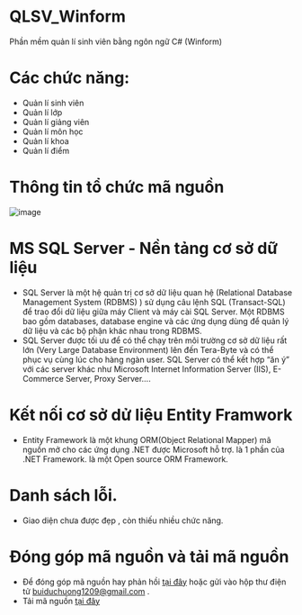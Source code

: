 # QLSV_Winform
Phần mềm quản lí sinh viên bằng ngôn ngữ C# (Winform)
# Các chức năng:
+ Quản lí sinh viên
+ Quản lí lớp
+ Quản lí giảng viên
+ Quản lí môn học
+ Quản lí khoa
+ Quản lí điểm
# Thông tin tổ chức mã nguồn
![image](https://user-images.githubusercontent.com/56433142/179359651-1d9700ca-49fc-4227-9dac-b3b8a1bc6e24.png)
# MS SQL Server - Nền tảng cơ sở dữ liệu
+ SQL Server là một hệ quản trị cơ sở dữ liệu quan hệ (Relational Database Management System (RDBMS) ) sử dụng câu lệnh SQL (Transact-SQL) để trao đổi dữ liệu giữa máy Client và máy cài SQL Server. Một RDBMS bao gồm databases, database engine và các ứng dụng dùng để quản lý dữ liệu và các bộ phận khác nhau trong RDBMS.
+ SQL Server được tối ưu để có thể chạy trên môi trường cơ sở dữ liệu rất lớn (Very Large Database Environment) lên đến Tera-Byte và có thể phục vụ cùng lúc cho hàng ngàn user. SQL Server có thể kết hợp “ăn ý” với các server khác như Microsoft Internet Information Server (IIS), E-Commerce Server, Proxy Server….
# Kết nối cơ sở dử liệu Entity Framwork
+ Entity Framework là một khung ORM(Object Relational Mapper) mã nguồn mở cho các ứng dụng .NET được Microsoft hỗ trợ. là 1 phần của .NET Framework. là một Open source ORM Framework.
# Danh sách lỗi.
+ Giao diện chưa được đẹp , còn thiếu nhiều chức năng.
# Đóng góp mã nguồn và tải mã nguồn
+ Để đóng góp mã nguồn hay phản hồi [tại đây](https://github.com/buiduchuong/QLSV_Winform/issues) hoặc gửi vào hộp thư điện tử buiduchuong1209@gmail.com .
+ Tải mã nguồn [tại đây](https://github.com/buiduchuong/QLSV_Winform/archive/refs/heads/main.zip)
